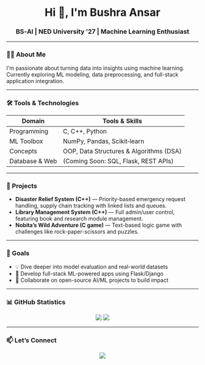 <h1 align="center">Hi 👋, I'm Bushra Ansar</h1>
<h3 align="center">BS‑AI | NED University ’27 | Machine Learning Enthusiast</h3>

---

### 👩‍💻 About Me  
I'm passionate about turning data into insights using machine learning. Currently exploring ML modeling, data preprocessing, and full-stack application integration.

---

### 🛠️ Tools & Technologies  
| Domain       | Tools & Skills                           |
|--------------|-------------------------------------------|
| Programming  | C, C++, Python                            |
| ML Toolbox   | NumPy, Pandas, Scikit‑learn               |
| Concepts     | OOP, Data Structures & Algorithms (DSA)   |
| Database & Web | (Coming Soon: SQL, Flask, REST APIs)    |

---

### 🚀 Projects  
- **Disaster Relief System (C++)** — Priority-based emergency request handling, supply chain tracking with linked lists and queues.  
- **Library Management System (C++)** — Full admin/user control, featuring book and research module management.  
- **Nobita’s Wild Adventure (C game)** — Text-based logic game with challenges like rock-paper-scissors and puzzles.

---

### 🎯 Goals  
- 💡 Dive deeper into model evaluation and real-world datasets  
- 🧠 Develop full-stack ML-powered apps using Flask/Django  
- 🤝 Collaborate on open-source AI/ML projects to build impact

---

### 📊 GitHub Statistics  
<p align="center">
  <img src="https://github-readme-stats.vercel.app/api?username=BushraAnsar10&show_icons=true&theme=radical" />
  <img src="https://github-readme-streak-stats.herokuapp.com/?user=BushraAnsar10&theme=radical" />
</p>

---

### 📫 Let’s Connect  
<p align="center">
  <a href="https://www.linkedin.com/in/bushra-ansar-aa6983283/">
    <img src="https://img.shields.io/badge/-LinkedIn-blue?style=for-the-badge&logo=linkedin&logoColor=white" />
  </a>
</p>

